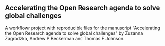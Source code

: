 ## Accelerating the Open Research agenda to solve global challenges


A workflowr project with reproducible files for the manuscript “Accelerating the Open Research agenda to solve global challenges" by Zuzanna Zagrodzka, Andrew P Beckerman and Thomas F Johnson.

